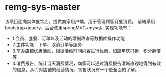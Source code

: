 # remg-sys-master
该项目面向实体餐饮店，提供商家用户端，用于管理顾客订餐消费。 前端采用bootstrap+jquery，后台使用springMVC+mysql。实现功能有： <br>
* 1.会员、套餐、订单以及活动的增删改查等数据库操作功能 
* 2.主体功能：下单、取消订单等服务 
* 3.举办店铺优惠活动，根据活动时间内容进行优惠，如周年庆打折，积分翻倍等 
* 4.消费报告，统计当天消费情况，商家可以通过消费报告清晰直观地得到有效的信息，从而对店铺的经营情况、销售状况有一个更全面的了解。